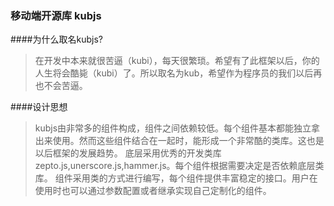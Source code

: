### 移动端开源库 kubjs

####为什么取名kubjs?

>在开发中本来就很苦逼（kubi），每天很繁琐。希望有了此框架以后，你的人生将会酷毙（kubi）了。所以取名为kub，希望作为程序员的我们以后再也不会苦逼。

####设计思想

>kubjs由非常多的组件构成，组件之间依赖较低。每个组件基本都能独立拿出来使用。然而这些组件结合在一起时，能形成一个非常酷的类库。这也是以后框架的发展趋势。
>底层采用优秀的开发类库zepto.js,unerscore.js,hammer.js。每个组件根据需要决定是否依赖底层类库。
>组件采用类的方式进行编写，每个组件提供丰富稳定的接口。用户在使用时也可以通过参数配置或者继承实现自己定制化的组件。
